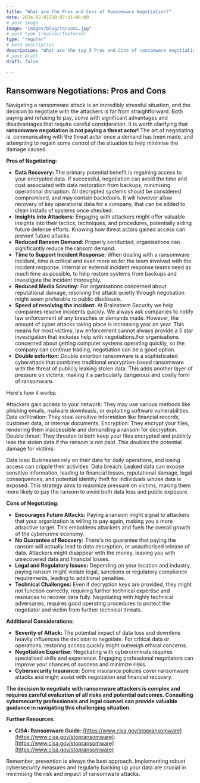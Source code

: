```yaml
---
title: "What are the Pros and Cons of Ransomware Negotiation?"
date: 2024-02-01T10:07:21+06:00
# post image
image: "images/blog/ransom1.jpg"
# post type (regular/featured)
type: "regular"
# meta description
description: "What are the top 5 Pros and Cons of ransomware negotiation?"
# post draft
draft: false

---
```


## Ransomware Negotiations: Pros and Cons

Navigating a ransomware attack is an incredibly stressful situation, and the decision to negotiate with the attackers is far from straightforward. Both paying and refusing to pay, come with significant advantages and disadvantages that require careful consideration. It is worth clarifying that **ransomware negotiation is not paying a threat actor!** 
The art of negotiating is, communicating with the threat actor once a demand has been made, and attempting to regain some control of the situation to help minimise the damage caused. 

**Pros of Negotiating:**

* **Data Recovery:** The primary potential benefit is regaining access to your encrypted data. If successful, negotiation can avoid the time and cost associated with data restoration from backups, minimising operational disruption. All decrypted systems should be considered compromised, and may contain backdoors. It will however allow recovery of key operational data for a company, that can be added to clean installs of systems once checked.
* **Insights into Attackers:** Engaging with attackers might offer valuable insights into their tactics, techniques, and procedures, potentially aiding future defense efforts. Knowing how threat actors gained access can prevent future attacks.
* **Reduced Ransom Demand:** Properly conducted, organisations can significantly reduce the ransom demand. 
* **Time to Support Incident Response:** When dealing with a ransomware incident, time is critical and even more so for the team involved with the incident response. Internal or external incident response teams need as much time as possible, to help restore systems from backups and investigate the incident thoroughly.
* **Reduced Media Scrutiny:** For organisations concerned about reputational damage, resolving the attack quietly through negotiation might seem preferable to public disclosure.
* **Speed of resolving the incident:** At Brainstorm Security we help companies resolve incidents quickly. We always ask companies to notify law enforcement of any breaches or demands made. However, the amount of cyber attacks taking place is increasing year on year. This means for most victims, law enforcement cannot always provide a 5 star investigation that includes help with negotiations.For organisations concerned about getting computer systems operating quickly, so the company can continue trading, negotiation can be a good option.
* **Double extortion:** Double extortion ransomware is a sophisticated cyberattack that combines traditional encryption-based ransomware with the threat of publicly leaking stolen data. This adds another layer of pressure on victims, making it a particularly dangerous and costly form of ransomware.

Here's how it works:

Attackers gain access to your network: They may use various methods like phishing emails, malware downloads, or exploiting software vulnerabilities.
Data exfiltration: They steal sensitive information like financial records, customer data, or internal documents.
Encryption: They encrypt your files, rendering them inaccessible and demanding a ransom for decryption.
Double threat: They threaten to both keep your files encrypted and publicly leak the stolen data if the ransom is not paid.
This doubles the potential damage for victims:

Data loss: Businesses rely on their data for daily operations, and losing access can cripple their activities.
Data breach: Leaked data can expose sensitive information, leading to financial losses, reputational damage, legal consequences, and potential identity theft for individuals whose data is exposed.
This strategy aims to maximize pressure on victims, making them more likely to pay the ransom to avoid both data loss and public exposure.

**Cons of Negotiating:**

* **Encourages Future Attacks:** Paying a ransom might signal to attackers that your organization is willing to pay again, making you a more attractive target. This emboldens attackers and fuels the overall growth of the cybercrime economy.
* **No Guarantee of Recovery:** There's no guarantee that paying the ransom will actually lead to data decryption, or unauthorised release of data. Attackers might disappear with the money, leaving you with unrecovered data and financial losses.
* **Legal and Regulatory Issues:** Depending on your location and industry, paying ransom might violate legal, sanctions or regulatory compliance requirements, leading to additional penalties.
* **Technical Challenges:** Even if decryption keys are provided, they might not function correctly, requiring further technical expertise and resources to recover data fully. Negotiating with highly technical adversaries, requires good operating procedures to protect the negotiator and victim from further technical threats.

**Additional Considerations:**

* **Severity of Attack:** The potential impact of data loss and downtime heavily influences the decision to negotiate. For critical data or operations, restoring access quickly might outweigh ethical concerns.
* **Negotiation Expertise:** Negotiating with cybercriminals requires specialised skills and experience. Engaging professional negotiators can improve your chances of success and minimize risks.
* **Cybersecurity Insurance:** Some insurance policies cover ransomware attacks and might assist with negotiation and financial recovery.

**The decision to negotiate with ransomware attackers is complex and requires careful evaluation of all risks and potential outcomes. Consulting cybersecurity professionals and legal counsel can provide valuable guidance in navigating this challenging situation.**

**Further Resources:**

* **CISA: Ransomware Guide:** [https://www.cisa.gov/stopransomware](https://www.cisa.gov/stopransomware): [https://www.cisa.gov/stopransomware](https://www.cisa.gov/stopransomware)


Remember, prevention is always the best approach. Implementing robust cybersecurity measures and regularly backing up your data are crucial in minimising the risk and impact of ransomware attacks.